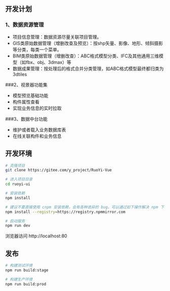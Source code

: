 ## 开发计划
### 1、数据资源管理
* 项目信息管理：数据资源尽量关联项目管理。
* GIS类原始数据管理（增删改查及预览）：按shp矢量、影像、地形、倾斜摄影等分类，每类一个菜单。
* BIM类原始数据管理（增删改查）：ABC格式模型分类、IFC及其他通用三维模型（如fbx、obj、3dmax）等
* 数据成果管理：按处理后的格式合并分类管理，如ABC格式模型最终都归类为3dtiles

###2、视景器功能集
* 模型预览基础功能
* 构件属性查看
* 实现业务信息的实时拉取

###3、数据中台功能
* 维护或者载入业务数据库表
* 在线关联构件和业务信息

## 开发环境

```bash
# 克隆项目
git clone https://gitee.com/y_project/RuoYi-Vue

# 进入项目目录
cd ruoyi-ui

# 安装依赖
npm install

# 建议不要直接使用 cnpm 安装依赖，会有各种诡异的 bug。可以通过如下操作解决 npm 下载速度慢的问题
npm install --registry=https://registry.npmmirror.com

# 启动服务
npm run dev
```

浏览器访问 http://localhost:80

## 发布

```bash
# 构建测试环境
npm run build:stage

# 构建生产环境
npm run build:prod
```